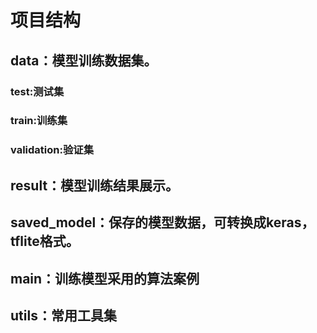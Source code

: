 # 项目结构
## data：模型训练数据集。
### test:测试集
### train:训练集
### validation:验证集

## result：模型训练结果展示。
## saved_model：保存的模型数据，可转换成keras，tflite格式。
## main：训练模型采用的算法案例
## utils：常用工具集